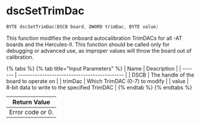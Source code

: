 # dscSetTrimDac

```c
BYTE dscSetTrimDac(DSCB board, DWORD trimDac, BYTE value)
```

This function modifies the onboard autocalibration TrimDACs for all -AT boards and the Hercules-II. This function should be called only for debugging or advanced use, as improper values will throw the board out of calibration.

{% tabs %}
{% tab title="Input Parameters" %}
| Name    | Description                                  |
| ------- | -------------------------------------------- |
| DSCB    | The handle of the board to operate on        |
| trimDac | Which TrimDAC (0-7) to modify                |
| value   | 8-bit data to write to the specified TrimDAC |
{% endtab %}
{% endtabs %}

| Return Value     |
| ---------------- |
| Error code or 0. |
